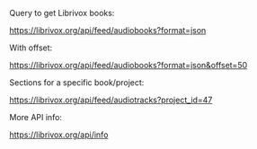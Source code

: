 Query to get Librivox books:

https://librivox.org/api/feed/audiobooks?format=json

With offset:

https://librivox.org/api/feed/audiobooks?format=json&offset=50

Sections for a specific book/project:

https://librivox.org/api/feed/audiotracks?project_id=47

More API info:

https://librivox.org/api/info
